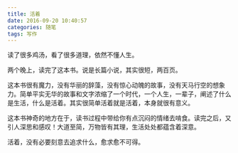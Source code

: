 ```yaml
---
title: 活着
date: 2016-09-20 10:40:57
categories: 随笔
tags: 写作
---
```

读了很多鸡汤，看了很多道理，依然不懂人生。
<!--more-->
两个晚上，读完了这本书。说是长篇小说，其实很短，两百页。

这本书很有魔力，没有华丽的辞藻，没有惊心动魄的故事，没有天马行空的想象力。简单平实无华的故事和文字浓缩了一个时代，一个人生，一辈子，阐述了什么是生活，什么是活着。其实很简单活着就是活着，本身就很有意义。

这本书神奇的地方在于，读书过程中带给你有点沉闷的情绪去啃食。读完之后，又引人深思和感叹！大道至简，万物皆有其理，生活处处都蕴含着深意。

活着，没有必要刻意去追求什么，愈求愈不可得。
